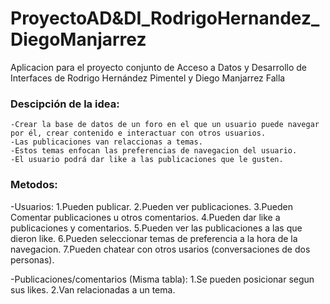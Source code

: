 # ProyectoAD&DI_RodrigoHernandez_DiegoManjarrez
 Aplicacion para el proyecto conjunto de Acceso a Datos y Desarrollo de Interfaces de Rodrigo Hernández Pimentel y Diego Manjarrez Falla
 
### Descipción de la idea:
	-Crear la base de datos de un foro en el que un usuario puede navegar por él, crear contenido e interactuar con otros usuarios.
	-Las publicaciones van relaccionas a temas.
	-Estos temas enfocan las preferencias de navegacion del usuario.
	-El usuario podrá dar like a las publicaciones que le gusten.

### Metodos:
-Usuarios:
	1.Pueden publicar.
	2.Pueden ver publicaciones.
	3.Pueden Comentar publicaciones u otros comentarios.
	4.Pueden dar like a publicaciones y comentarios.
	5.Pueden ver las publicaciones a las que dieron like.
	6.Pueden seleccionar temas de preferencia a la hora de la navegacion.
	7.Pueden chatear con otros usarios (conversaciones de dos personas).

-Publicaciones/comentarios (Misma tabla):
	1.Se pueden posicionar segun sus likes.
	2.Van relacionadas a un tema.

